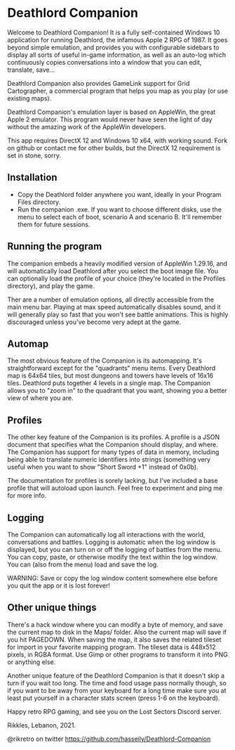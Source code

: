 # Deathlord Companion

Welcome to Deathlord Companion!
It is a fully self-contained Windows 10 application for running Deathlord, the infamous Apple 2 RPG of 1987.
It goes beyond simple emulation, and provides you with configurable sidebars to display all sorts of useful in-game information, as well as an auto-log which continuously copies conversations into a window that you can edit, translate, save...

Deathlord  Companion also provides GameLink support for Grid Cartographer, a commercial program that helps you map as you play (or use existing maps).

Deathlord Companion's emulation layer is based on AppleWin, the great Apple 2 emulator. This program would never have seen the light of day without the amazing work of the AppleWin developers.

This app requires DirectX 12 and Windows 10 x64, with working sound.
Fork on github or contact me for other builds, but the DirectX 12 requirement is set in stone, sorry.

## Installation

- Copy the Deathlord folder anywhere you want, ideally in your Program Files directory.
- Run the companion .exe. If you want to choose different disks, use the menu to select each of boot, scenario A and scenario B. It'll remember them for future sessions.

## Running the program

The companion embeds a heavily modified version of AppleWin 1.29.16, and will automatically load Deathlord after you select the boot image file.
You can optionally load the profile of your choice (they're located in the Profiles directory), and play the game.

Ther are a number of emulation options, all directly accessible from the main menu bar. Playing at max speed automatically disables sound, and it will generally play so fast that you won't see battle animations. This is highly discouraged unless you've become very adept at the game.

## Automap

The most obvious feature of the Companion is its automapping. It's straightforward except for the "quadrants" menu items. Every Deathlord map is 64x64 tiles, but most dungeons and towers have levels of 16x16 tiles. Deathlord puts together 4 levels in a single map. The Companion allows you to "zoom in" to the quadrant that you want, showing you a better view of where you are.

## Profiles

The other key feature of the Companion is its profiles. A profile is a JSON document that specifies what the Companion should display, and where. The Companion has support for many types of data in memory, including being able to translate numeric identifiers into strings (something very useful when you want to show "Short Sword +1" instead of 0x0b).

The documentation for profiles is sorely lacking, but I've included a base profile that will autoload upon launch. Feel free to experiment and ping me for more info.

## Logging

The Companion can automatically log all interactions with the world, conversations and battles. Logging is automatic when the log window is displayed, but you can turn on or off the logging of battles from the menu. You can copy, paste, or otherwise modify the text within the log window. You can (also from the menu) load and save the log.

WARNING: Save or copy the log window content somewhere else before you quit the app or it is lost forever!

## Other unique things

There's a hack window where you can modify a byte of memory, and save the current map to disk in the Maps/ folder.
Also the current map will save if you hit PAGEDOWN. When saving the map, it also saves the related tileset for import in your favorite mapping program. The tileset data is 448x512 pixels, in RGBA format. Use Gimp or other programs to transform it into PNG or anything else.

Another unique feature of the Deathlord Companion is that it doesn't skip a turn if you wait too long. The time and food usage pass normally though, so if you want to be away from your keyboard for a long time make sure you at least put yourself in a character stats screen (press 1-6 on the keyboard).

Happy retro RPG gaming, and see you on the Lost Sectors Discord server.

Rikkles, Lebanon, 2021.


@rikretro on twitter
https://github.com/hasseily/Deathlord-Companion
